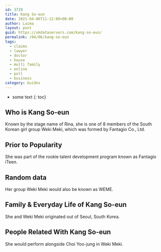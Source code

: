 ```yaml
---
id: 3720
title: Kang So-eun
date: 2021-04-06T11:12:09+00:00
author: Laima
layout: post
guid: https://ukdataservers.com/kang-so-eun/
permalink: /04/06/kang-so-eun
tags:
  - claims
  - lawyer
  - doctor
  - house
  - multi family
  - online
  - poll
  - business
category: Guides
---
```


* some text
{: toc}


## Who is Kang So-eun
                  
                  
                  
Known by the stage name of Rina, she is one of 8 members of the South Korean girl group Weki Meki, which was formed by Fantagio Co., Ltd.
                  
              
            
              
            
                
                
                
## Prior to Popularity
                  
                  
                  
She was part of the rookie talent development program known as Fantagio iTeen.
                  
              
            
              
            
                
                
                
## Random data
                  
                  
                  
Her group Weki Meki would also be known as WEME.
                  
              
            
              
            
                
                
                
## Family & Everyday Life of Kang So-eun
                  
                  
                  
She and Weki Meki originated out of Seoul, South Korea.
                  
              
            
              
            
                
                
                
## People Related With Kang So-eun
                  
                  
                  
She would perform alongside Choi Yoo-jung in Weki Meki.
                  
              
            
              
            
                
              
            
              
              
            
            
              
            
          
          
          